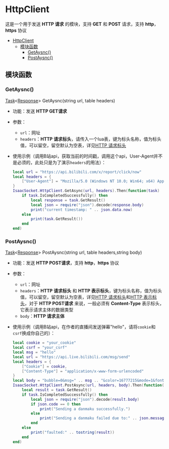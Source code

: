 # HttpClient

这是一个用于发送 **HTTP 请求** 的模块，支持 **GET** 和 **POST** 请求，支持 **http**，**https** 协议

- [HttpClient](#httpclient)
  - [模块函数](#模块函数)
    - [GetAysnc()](#getaysnc)
    - [PostAysnc()](#postaysnc)

## 模块函数

### GetAysnc()

[Task](Classes.md#Task<Type>)\<[Response](Classes.md#Response)\> GetAysnc(string url, table headers)

- 功能：发送 **HTTP GET请求**

- 参数：

  - `url`：网址
  - `headers`：**HTTP 请求标头**，请传入一个lua表，键为标头名称，值为标头值，可以留空，留空默认为空表，详见[HTTP 请求标头](https://developer.mozilla.org/zh-CN/docs/Glossary/Request_header)

- 使用示例（调用B站api，获取当前的时间戳，调用这个api，User-Agent并不是必须的，此处只是为了演示`headers`的用法）：

    ````lua
    local url = "https://api.bilibili.com/x/report/click/now"
    local headers = {
        ["User-Agent"] = "Mozilla/5.0 (Windows NT 10.0; Win64; x64) AppleWebKit/537.36 (KHTML, like Gecko) Chrome/117.0.0.0 Safari/537.36"
    }
    IsaacSocket.HttpClient.GetAsync(url, headers).Then(function(task)
        if task.IsCompletedSuccessfully() then
            local response = task.GetResult()
            local json = require("json").decode(response.body)
            print("current timestamp: " .. json.data.now)
        else
            print(task.GetResult())
        end
    end)
    ````

### PostAysnc()

[Task](Classes.md#Task<Type>)\<[Response](Classes.md#Response)\> PostAysnc(string url, table headers,string body)

- 功能：发送 **HTTP POST请求**，支持 **http**，**https** 协议

- 参数：

  - `url`：网址
  - `headers`：**HTTP 请求标头** 和 **HTTP 表示标头**，键为标头名称，值为标头值，可以留空，留空默认为空表，详见[HTTP 请求标头](https://developer.mozilla.org/zh-CN/docs/Glossary/Request_header)和[HTTP 表示标头](https://developer.mozilla.org/zh-CN/docs/Glossary/Representation_header)，对于 **HTTP POST请求** 来说，一般必须有 **Content-Type** 表示标头，它表示请求主体的数据类型
  - `body`：**HTTP 请求主体**

- 使用示例（调用B站api，在作者的直播间发送弹幕"hello"，请将`cookie`和`csrf`换成你自己的）：

    ````lua
    local cookie = "your_cookie"
    local csrf = "your_csrf"
    local msg = "hello"
    local url = "https://api.live.bilibili.com/msg/send"
    local headers = {
        ["Cookie"] = cookie,
        ["Content-Type"] = "application/x-www-form-urlencoded"
    }
    local body = "bubble=0&msg=" .. msg .. "&color=16777215&mode=1&fontsize=25&rnd=1637323682&roomid=3092145&csrf=" .. csrf
    IsaacSocket.HttpClient.PostAsync(url, headers, body).Then(function(task)
        local result = task.GetResult()
        if task.IsCompletedSuccessfully() then
            local json = require("json").decode(result.body)
            if json.code == 0 then
                print("Sending a danmaku successfully.")
            else
                print("Sending a danmaku failed due to:" .. json.message)
            end
        else
            print("faulted:" .. tostring(result))
        end
    end)
    ````
